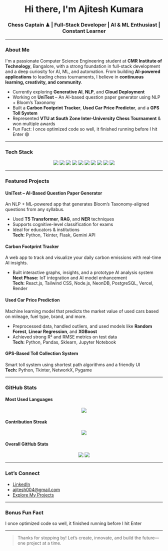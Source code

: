 <h1 align="center">Hi there, I'm Ajitesh Kumara </h1>
<h3 align="center">Chess Captain ♟ | Full-Stack Developer  | AI & ML Enthusiast  | Constant Learner </h3>

---

### About Me
I'm a passionate Computer Science Engineering student at **CMR Institute of Technology**, Bangalore, with a strong foundation in full-stack development and a deep curiosity for AI, ML, and automation. From building **AI-powered applications** to leading chess tournaments, I believe in **continuous learning, creativity, and community**.

-  Currently exploring **Generative AI**, **NLP**, and **Cloud Deployment**
-  Working on **UniTest** – An AI-based question paper generator using NLP + Bloom’s Taxonomy
-  Built a **Carbon Footprint Tracker**, **Used Car Price Predictor**, and a **GPS Toll System**
-  Represented **VTU at South Zone Inter-University Chess Tournament** & won multiple awards
-  Fun Fact: I once optimized code so well, it finished running before I hit Enter 😄

---

### Tech Stack 
<p align="center">
  <img src="https://img.shields.io/badge/Python-3670A0?style=for-the-badge&logo=python&logoColor=white" />
  <img src="https://img.shields.io/badge/Java-ED8B00?style=for-the-badge&logo=java&logoColor=white" />
  <img src="https://img.shields.io/badge/JavaScript-F7DF1E?style=for-the-badge&logo=javascript&logoColor=black" />
  <img src="https://img.shields.io/badge/Node.js-339933?style=for-the-badge&logo=nodedotjs&logoColor=white" />
  <img src="https://img.shields.io/badge/React-61DAFB?style=for-the-badge&logo=react&logoColor=black" />
  <img src="https://img.shields.io/badge/Express-000000?style=for-the-badge&logo=express&logoColor=white" />
  <img src="https://img.shields.io/badge/Flutter-02569B?style=for-the-badge&logo=flutter&logoColor=white" />
  <img src="https://img.shields.io/badge/Tailwind_CSS-38B2AC?style=for-the-badge&logo=tailwind-css&logoColor=white" />
  <img src="https://img.shields.io/badge/Firebase-FFCA28?style=for-the-badge&logo=firebase&logoColor=black" />
  <img src="https://img.shields.io/badge/MySQL-00758F?style=for-the-badge&logo=mysql&logoColor=white" />
</p>

---

### Featured Projects 

####  UniTest – AI-Based Question Paper Generator  
An NLP + ML-powered app that generates Bloom’s Taxonomy-aligned questions from any syllabus.  
- Used **T5 Transformer**, **RAG**, and **NER** techniques  
- Supports cognitive-level classification for exams  
- Ideal for educators & institutions  
**Tech:** Python, Tkinter, Flask, Gemini API

####  Carbon Footprint Tracker  
A web app to track and visualize your daily carbon emissions with real-time AI insights.  
- Built interactive graphs, insights, and a prototype AI analysis system  
**Next Phase:** IoT integration and AI model enhancement  
**Tech:** React.js, Tailwind CSS, Node.js, NeonDB, PostgreSQL, Vercel, Render

####  Used Car Price Prediction  
Machine learning model that predicts the market value of used cars based on mileage, fuel type, brand, and more.  
- Preprocessed data, handled outliers, and used models like **Random Forest**, **Linear Regression**, and **XGBoost**  
- Achieved strong R² and RMSE metrics on test data  
**Tech:** Python, Pandas, Sklearn, Jupyter Notebook

####  GPS-Based Toll Collection System  
Smart toll system using shortest path algorithms and a friendly UI  
**Tech:** Python, Tkinter, NetworkX, Pygame

---

### GitHub Stats 

####  Most Used Languages
<p align="center">
  <img src="https://github-readme-stats.vercel.app/api/top-langs/?username=Ajitesh-004&layout=compact&theme=tokyonight" />
</p>

####  Contribution Streak
<p align="center">
  <img src="https://streak-stats.demolab.com/?user=Ajitesh-004&theme=tokyonight&hide_border=true" />
</p>

####  Overall GitHub Stats
<p align="center">
  <img src="https://github-readme-stats.vercel.app/api?username=Ajitesh-004&show_icons=true&theme=tokyonight" />
  <img src="https://github-profile-summary-cards.vercel.app/api/cards/profile-details?username=Ajitesh-004&theme=tokyonight" />
</p>

---

### Let’s Connect  
-  [LinkedIn](https://www.linkedin.com/in/ajitesh-kumara/)  
-  [ajitesh004@gmail.com](mailto:ajitesh004@gmail.com)  
-  [Explore My Projects](https://github.com/Ajitesh-004)

---

### Bonus Fun Fact 
I once optimized code so well, it finished running before I hit Enter 

---

> Thanks for stopping by! Let’s create, innovate, and build the future—one project at a time. 
